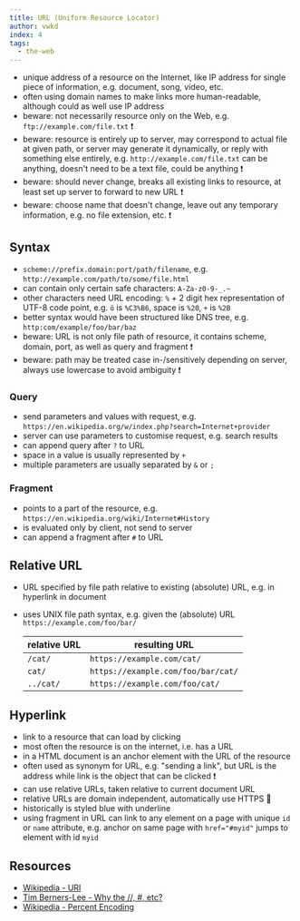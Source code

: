 ```yaml
---
title: URL (Uniform Resource Locator)
author: vwkd
index: 4
tags:
  - the-web
---
```


- unique address of a resource on the Internet, like IP address for single piece of information, e.g. document, song, video, etc.
- often using domain names to make links more human-readable, although could as well use IP address
- beware: not necessarily resource only on the Web, e.g. `ftp://example.com/file.txt` ❗️
- beware: resource is entirely up to server, may correspond to actual file at given path, or server may generate it dynamically, or reply with something else entirely, e.g. `http://example.com/file.txt` can be anything, doesn't need to be a text file, could be anything ❗️
- beware: should never change, breaks all existing links to resource, at least set up server to forward to new URL ❗️
- beware: choose name that doesn't change, leave out any temporary information, e.g. no file extension, etc. ❗️



## Syntax

- `scheme://prefix.domain:port/path/filename`, e.g. `http://example.com/path/to/some/file.html`
- can contain only certain safe characters: `A-Za-z0-9-_.~`
- other characters need URL encoding: `%` + 2 digit hex representation of UTF-8 code point, e.g. `ö` is `%C3%B6`, space is `%20`, `+` is `%2B`
- better syntax would have been structured like DNS tree, e.g. `http:com/example/foo/bar/baz`
- beware: URL is not only file path of resource, it contains scheme, domain, port, as well as query and fragment ❗️
- beware: path may be treated case in-/sensitively depending on server, always use lowercase to avoid ambiguity ❗️

### Query

- send parameters and values with request, e.g. `https://en.wikipedia.org/w/index.php?search=Internet+provider`
- server can use parameters to customise request, e.g. search results
- can append query after `?` to URL
- space in a value is usually represented by `+`
- multiple parameters are usually separated by `&` or `;`

### Fragment

- points to a part of the resource, e.g. `https://en.wikipedia.org/wiki/Internet#History`
- is evaluated only by client, not send to server
- can append a fragment after `#` to URL



## Relative URL

- URL specified by file path relative to existing (absolute) URL, e.g. in hyperlink in document
- uses UNIX file path syntax, e.g. given the (absolute) URL `https://example.com/foo/bar/`

  | relative URL | resulting URL |
  | - | - |
  | `/cat/` | `https://example.com/cat/` |
  | `cat/` | `https://example.com/foo/bar/cat/` |
  | `../cat/` | `https://example.com/foo/cat/` |



## Hyperlink

- link to a resource that can load by clicking
- most often the resource is on the internet, i.e. has a URL
- in a HTML document is an anchor element with the URL of the resource
- often used as synonym for URL, e.g. "sending a link", but URL is the address while link is the object that can be clicked ❗️
- can use relative URLs, taken relative to current document URL
- relative URLs are domain independent, automatically use HTTPS 🎉
- historically is styled blue with underline
- using fragment in URL can link to any element on a page with unique `id` or `name` attribute, e.g. anchor on same page with `href="#myid"` jumps to element with id `myid`



## Resources

- [Wikipedia - URI](https://en.wikipedia.org/wiki/Uniform_Resource_Identifier)
- [Tim Berners-Lee - Why the //, #, etc?](https://www.w3.org/People/Berners-Lee/FAQ.html#etc)
- [Wikipedia - Percent Encoding](https://en.wikipedia.org/wiki/Percent-encoding)